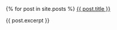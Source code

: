 
<div>
  {% for post in site.posts %}
    <span><a href="{{ post.url }}">{{ post.title }}</a></span>
    <p>{{ post.excerpt }} <a href="{{ post.url }}>[Read more ...]</a></p>
  {% endfor %}
</div>
